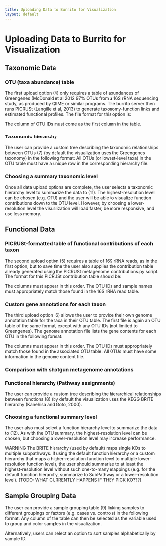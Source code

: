 ```yaml
---
title: Uploading Data to Burrito for Visualization
layout: default
---
```

# Uploading Data to Burrito for Visualization

<h2 id="taxonomy">Taxonomic Data</h2>

<h3>OTU (taxa abundance) table</h3>

The first upload option (4) only requires a table of abundances of Greengenes (McDonald et al 2012 97% OTUs from a 16S rRNA sequencing study, as produced by QIIME or similar programs. The burrito server then runs PICRUSt (Langille et al, 2013) to generate taxonomy-function links and estimated functional profiles. The file format for this option is:

The column of OTU IDs must come as the first column in the table.

<h3>Taxonomic hierarchy</h3>

The user can provide a custom tree describing the taxonomic relationships between OTUs (7) (by default the visualization uses the Greengenes taxonomy) in the following format:
All OTUs (or lowest-level taxa) in the OTU table must have a unique row in the corresponding hierarchy file.

<h3>Choosing a summary taxonomic level</h3>

Once all data upload options are complete, the user selects a taxonomic hierarchy level to summarize the data to (11). 
The highest-resolution level can be chosen (e.g. OTU) and the user will be able to visualize function contributions down to the OTU level. 
However, by choosing a lower-resolution level the visualization will load faster, be more responsive, and use less memory.

<h2 id="function">Functional Data</h2>

<h3>PICRUSt-formatted table of functional contributions of each taxon</h3>

The second upload option (5) requires a table of 16S rRNA reads, as in the first option, but to save time the user also supplies the contribution table already generated using the PICRUSt metagenome_contributions.py script. The format for this PICRUSt contribution table should be:

The columns must appear in this order. The OTU IDs and sample names must appropriately match those found in the 16S rRNA read table.

<h3>Custom gene annotations for each taxon</h3>

The third upload option (6) allows the user to provide their own genome annotation table for the taxa in their OTU table. The first file is again an OTU table of the same format, except with any OTU IDs (not limited to Greengenes). The genome annotation file lists the gene contents for each OTU in the following format:

The columns must appear in this order. The OTU IDs must appropriately match those found in the associated OTU table. All OTUs must have some information in the genome content file.

<h3>Comparison with shotgun metagenome annotations</h3>

<h3>Functional hierarchy (Pathway assignments)</h3>

The user can provide a custom tree describing the hierarchical relationships between functions (8) (by default the visualization uses the KEGG BRITE hierarchy (Kanehisa and Goto, 2000).

<h3>Choosing a functional summary level</h3>

The user also must select a function hierarchy level to summarize the data to (12). As with the OTU summary, the highest-resolution level can be chosen, but choosing a lower-resolution level may increase performance.

WARNING The BRITE hierarchy (used by default) maps single KOs to multiple subpathways. If using the default function hierarchy or a custom hierarchy that maps a higher-resolution function level to multiple lower-resolution function levels, the user should summarize to at least the highest-resolution level without such one-to-many mappings (e.g. for the default function hierarchy, summarize to SubPathway or a lower-resolution level). (TODO: WHAT CURRENTLY HAPPENS IF THEY PICK KO???)

<h2 id="samples">Sample Grouping Data</h2>

The user can provide a sample grouping table (9) linking samples to different groupings or factors (e.g. cases vs. controls) in the following format. Any column of the table can then be selected as the variable used to group and color samples in the visualization. 

Alternatively, users can select an option to sort samples alphabetically by sample ID.


